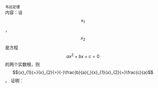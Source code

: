 `韦达定理`<br>
内容：设$${x}_{1}$$，$${x}_{2}$$是方程$${a}{x}^{2}{+}{b}{x}{+}{c}{=}{0}$$的两个实数根，则$${x}_{1}{+}{x}_{2}{=}{-}\frac{b}{a}{,}{x}_{1}{x}_{2}{=}\frac{c}{a}$$。
证明：
